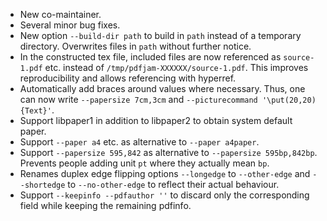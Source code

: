 * New co-maintainer.
* Several minor bug fixes.
* New option `--build-dir path` to build in `path` instead of a temporary
  directory. Overwrites files in `path` without further notice.
* In the constructed tex file, included files are now referenced as
  `source-1.pdf` etc. instead of `/tmp/pdfjam-XXXXXX/source-1.pdf`.
  This improves reproducibility and allows referencing with hyperref.
* Automatically add braces around values where necessary. Thus, one can now
  write `--papersize 7cm,3cm` and `--picturecommand '\put(20,20){Text}'`.
* Support libpaper1 in addition to libpaper2 to obtain system default paper.
* Support `--paper a4` etc. as alternative to `--paper a4paper`.
* Support `--papersize 595,842` as alternative to `--papersize 595bp,842bp`.
  Prevents people adding unit `pt` where they actually mean `bp`.
* Renames duplex edge flipping options `--longedge` to `--other-edge` and
  `--shortedge` to `--no-other-edge` to reflect their actual behaviour.
* Support `--keepinfo --pdfauthor ''` to discard only the corresponding field
  while keeping the remaining pdfinfo.
